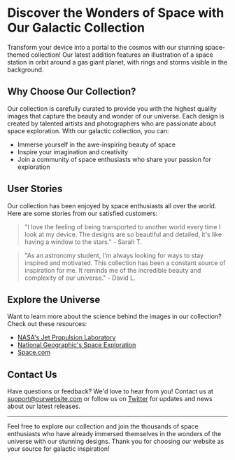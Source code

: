 <!--font:Orbitron-->

# Discover the Wonders of Space with Our Galactic Collection

Transform your device into a portal to the cosmos with our stunning space-themed collection! Our latest addition features an illustration of a space station in orbit around a gas giant planet, with rings and storms visible in the background. 

## Why Choose Our Collection?

Our collection is carefully curated to provide you with the highest quality images that capture the beauty and wonder of our universe. Each design is created by talented artists and photographers who are passionate about space exploration. With our galactic collection, you can:

- Immerse yourself in the awe-inspiring beauty of space
- Inspire your imagination and creativity
- Join a community of space enthusiasts who share your passion for exploration

## User Stories

Our collection has been enjoyed by space enthusiasts all over the world. Here are some stories from our satisfied customers:

> "I love the feeling of being transported to another world every time I look at my device. The designs are so beautiful and detailed, it's like having a window to the stars." - Sarah T.

> "As an astronomy student, I'm always looking for ways to stay inspired and motivated. This collection has been a constant source of inspiration for me. It reminds me of the incredible beauty and complexity of our universe." - David L.

## Explore the Universe

Want to learn more about the science behind the images in our collection? Check out these resources:

- [NASA's Jet Propulsion Laboratory](#jpl)
- [National Geographic's Space Exploration](#natgeo)
- [Space.com](#space)

## Contact Us

Have questions or feedback? We'd love to hear from you! Contact us at [support@ourwebsite.com](mailto:support@ourwebsite.com) or follow us on [Twitter](#twitter) for updates and news about our latest releases. 

---

Feel free to explore our collection and join the thousands of space enthusiasts who have already immersed themselves in the wonders of the universe with our stunning designs. Thank you for choosing our website as your source for galactic inspiration!

<!--

Write me content for website with wallpaper which alt text is:

"An illustration of a space station in orbit around a gas giant planet, with rings and storms visible in the background."

The name/title of the page should not be 1:1 copy of the alt text but rather a real content of the website which is using this wallpaper.

- Use markdown format 
- Start with heading
- Heading should be short and concise
- The content should look like a real website 
- The website should not be about the wallpaper, wallpaper is just a related background
- Heading should be contain work "wallpaper" or "background"
- Include real sections like references, contact, user stories, etc. use things relevant to the page purpose.
- Feel free to use structure like headings, bullets, numbering, blockquotes, paragraphs, horizontal lines, etc.
- You can use formatting like bold or _italic_
- You can include UTF-8 emojis
- Links should be only #hash anchors (and you can refer to the document itself)
- Do not include images


---


# Explore the Wonders of Space with Our Galactic Wallpaper

Transform your desktop or mobile device with our stunning space-themed wallpaper! Our latest addition features an illustration of a space station in orbit around a gas giant planet, with rings and storms visible in the background. 

## Why Choose Our Wallpaper?

Our wallpaper collection is carefully curated to provide you with the highest quality images that are sure to impress. Each wallpaper is designed by talented artists and photographers who capture the beauty and wonder of our universe. With our galactic wallpaper, you can:

- Transform your device into a work of art
- Experience the awe-inspiring beauty of space every time you use your device
- Inspire your imagination and creativity
- Join a community of space enthusiasts who share your passion for exploration

## User Stories

Our wallpaper has been enjoyed by space enthusiasts all over the world. Here are some stories from our satisfied customers:

> "I love the feeling of being transported to another world every time I look at my desktop. The wallpaper is so beautiful and detailed, it's like having a window to the stars." - Sarah T.

> "As an astronomy student, I'm always looking for ways to stay inspired and motivated. This wallpaper has been a constant source of inspiration for me. It reminds me of the incredible beauty and complexity of our universe." - David L.

## References

Want to learn more about the science behind the image on our wallpaper? Check out these resources:

- [NASA's Jet Propulsion Laboratory](#jpl)
- [National Geographic's Space Exploration](#natgeo)
- [Space.com](#space)

## Contact Us

Have questions or feedback? We'd love to hear from you! Contact us at [support@ourwebsite.com](mailto:support@ourwebsite.com) or follow us on [Twitter](#twitter) for updates and news about our latest releases. 

---

Feel free to download our wallpaper and join the thousands of space enthusiasts who have already transformed their devices with our stunning images. Thank you for choosing our website as your source for galactic inspiration!


---


Heading should not include word "wallpaper". The website should not be about the wallpaper itself, wallpaper is just a related background, rewrite whole content.


---


# Discover the Wonders of Space with Our Galactic Collection

Transform your device into a portal to the cosmos with our stunning space-themed collection! Our latest addition features an illustration of a space station in orbit around a gas giant planet, with rings and storms visible in the background. 

## Why Choose Our Collection?

Our collection is carefully curated to provide you with the highest quality images that capture the beauty and wonder of our universe. Each design is created by talented artists and photographers who are passionate about space exploration. With our galactic collection, you can:

- Immerse yourself in the awe-inspiring beauty of space
- Inspire your imagination and creativity
- Join a community of space enthusiasts who share your passion for exploration

## User Stories

Our collection has been enjoyed by space enthusiasts all over the world. Here are some stories from our satisfied customers:

> "I love the feeling of being transported to another world every time I look at my device. The designs are so beautiful and detailed, it's like having a window to the stars." - Sarah T.

> "As an astronomy student, I'm always looking for ways to stay inspired and motivated. This collection has been a constant source of inspiration for me. It reminds me of the incredible beauty and complexity of our universe." - David L.

## Explore the Universe

Want to learn more about the science behind the images in our collection? Check out these resources:

- [NASA's Jet Propulsion Laboratory](#jpl)
- [National Geographic's Space Exploration](#natgeo)
- [Space.com](#space)

## Contact Us

Have questions or feedback? We'd love to hear from you! Contact us at [support@ourwebsite.com](mailto:support@ourwebsite.com) or follow us on [Twitter](#twitter) for updates and news about our latest releases. 

---

Feel free to explore our collection and join the thousands of space enthusiasts who have already immersed themselves in the wonders of the universe with our stunning designs. Thank you for choosing our website as your source for galactic inspiration!

-->
